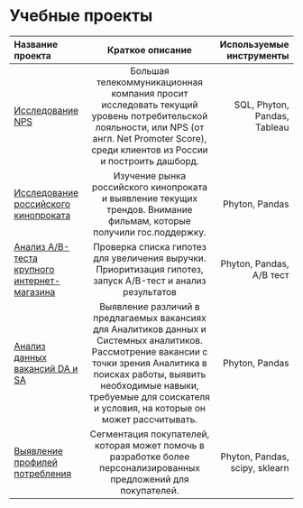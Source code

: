 # Учебные проекты

| Название проекта  | Краткое описание  | Используемые инструменты |
|:----------------- |:-----------------:| ------------------------:|
|  [Исследование NPS](https://github.com/NatalyaMoroz/Practicum_projects/tree/main/P1.NPS)                | Большая телекоммуникационная компания просит исследовать текущий уровень потребительской лояльности, или NPS (от англ. Net Promoter Score), среди клиентов из России и построить дашборд. | SQL, Phyton, Pandas,  Tableau  |
| [Исследование российского кинопроката](https://github.com/NatalyaMoroz/Practicum_projects/tree/main/P2.film_%20distribution)      |  Изучение рынка российского кинопроката и выявление текущих трендов. Внимание фильмам, которые получили гос.поддержку.      | Phyton, Pandas           |
|[Анализ А/В-теста крупного интернет-магазина](https://github.com/NatalyaMoroz/Practicum_projects/tree/main/P3.ABtest)| Проверка списка гипотез для увеличения выручки. Приоритизация гипотез, запуск A/B-тест и анализ результатов        |  Phyton, Pandas, A/B тест | 
|[Анализ данных вакансий DA и SA](https://github.com/NatalyaMoroz/Practicum_projects/tree/main/P4.DA)| Выявление различий в предлагаемых вакансиях для Аналитиков данных и Системных аналитиков. Рассмотрение вакансии с точки зрения Аналитика в поисках работы, выявить необходимые навыки, требуемые для соискателя и условия, на которые он может рассчитывать.       |  Phyton, Pandas | 
|[Выявление профилей потребления](https://github.com/NatalyaMoroz/Practicum_projects/tree/main/P5.Profiles)| Сегментация покупателей, которая может помочь в разработке более персонализированных предложений для покупателей.       |  Phyton, Pandas, scipy, sklearn | 
